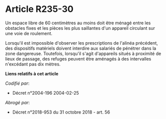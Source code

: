 # Article R235-30

Un espace libre de 60 centimètres au moins doit être ménagé entre les obstacles fixes et les pièces les plus saillantes d'un
appareil circulant sur une voie de roulement.

Lorsqu'il est impossible d'observer les prescriptions de l'alinéa précédent, des dispositifs matériels doivent interdire aux
salariés de pénétrer dans la zone dangereuse. Toutefois, lorsqu'il s'agit d'appareils situés à proximité de lieux de passage,
des refuges peuvent être aménagés à des intervalles n'excédant pas dix mètres.

**Liens relatifs à cet article**

_Codifié par_:

  - Décret n°2004-196 2004-02-25

_Abrogé par_:

  - Décret n°2018-953 du 31 octobre 2018 - art. 56
